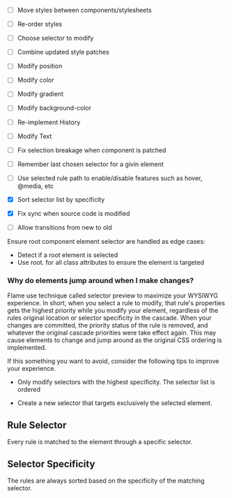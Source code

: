 - [ ] Move styles between components/stylesheets
- [ ] Re-order styles
- [ ] Choose selector to modify
- [ ] Combine updated style patches
- [ ] Modify position
- [ ] Modify color
- [ ] Modify gradient
- [ ] Modify background-color
- [ ] Re-implement History
- [ ] Modify Text
- [ ] Fix selection breakage when component is patched
- [ ] Remember last chosen selector for a givin element
- [ ] Use selected rule path to enable/disable features such as hover, @media, etc
- [X] Sort selector list by specificity 
- [X] Fix sync when source code is modified
- [ ] Allow transitions from new to old


Ensure root component element selector are handled as edge cases: 
- Detect if a root element is selected
- Use root.<class> for all class attributes to ensure the element is targeted



### Why do elements jump around when I make changes? 

Flame use technique called selector preview to maximize your WYSIWYG experience. In
short, when you select a rule to modify, that rule's properties gets the highest priority
while you modify your element, regardless of the rules original location or selector specificity 
in the cascade. When your changes are committed, the priority status of the rule is removed, 
and whatever the original cascade priorities were take effect again. This may cause elements to 
change and jump around as the original CSS ordering is implemented. 

If this something you want to avoid, consider the following tips to improve
your experience.

- Only modify selectors with the highest specificity. The selector list is ordered 

- Create a new selector that targets exclusively the selected element. 

## Rule Selector

Every rule is matched to the element through a specific selector.

## Selector Specificity

The rules are always sorted based on the specificity of the matching selector.